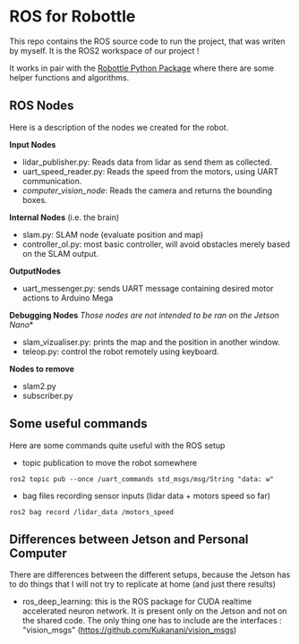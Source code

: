 # ROS for Robottle

This repo contains the ROS source code to run the project, that was writen by myself. It is the ROS2 workspace of our project !

It works in pair with the [Robottle Python Package](https://github.com/arthurBricq/robottle_python_packages) where there are some helper functions and algorithms. 

## ROS Nodes

Here is a description of the nodes we created for the robot. 

**Input Nodes**
- lidar_publisher.py: Reads data from lidar as send them as collected.
- uart_speed_reader.py: Reads the speed from the motors, using UART communication. 
- *computer_vision_node*: Reads the camera and returns the bounding boxes.

**Internal Nodes** (i.e. the brain)
- slam.py: SLAM node (evaluate position and map)
- controller_ol.py: most basic controller, will avoid obstacles merely based on the SLAM output.

**OutputNodes**
- uart_messenger.py: sends UART message containing desired motor actions to Arduino Mega

**Debugging Nodes**
*Those nodes are not intended to be ran on the Jetson Nano**
- slam_vizualiser.py: prints the map and the position in another window.
- teleop.py: control the robot remotely using keyboard.

**Nodes to remove**
- slam2.py
- subscriber.py




## Some useful commands 

Here are some commands quite useful with the ROS setup

- topic publication to move the robot somewhere

`ros2 topic pub --once /uart_commands std_msgs/msg/String "data: w"`

- bag files recording sensor inputs (lidar data + motors speed so far)

`ros2 bag record /lidar_data /motors_speed`


## Differences between Jetson and Personal Computer

There are differences between the different setups, because the Jetson has to do things that I will not try to replicate at home (and just there results)

- ros_deep_learning: this is the ROS package for CUDA realtime accelerated neuron network. It is present only on the Jetson and not on the shared code. The only thing one has to include are the interfaces : "vision_msgs" (https://github.com/Kukanani/vision_msgs)
